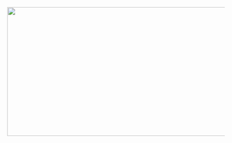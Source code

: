 <a href="https://github.com/devxb/gitanimals">
<img
  src="https://render.gitanimals.org/farms/choichoikule"
  width="600"
  height="300"
/>
</a>

